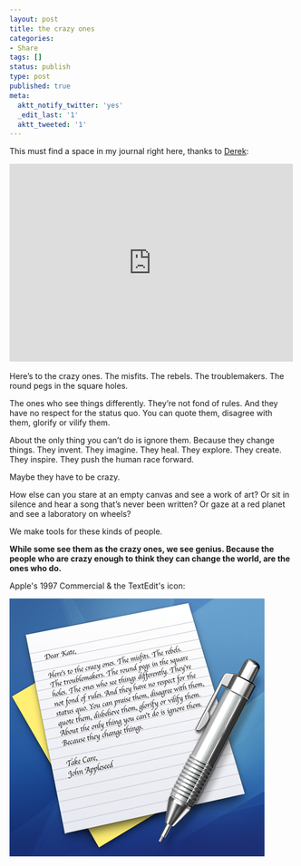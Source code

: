 ```yaml
---
layout: post
title: the crazy ones
categories:
- Share
tags: []
status: publish
type: post
published: true
meta:
  aktt_notify_twitter: 'yes'
  _edit_last: '1'
  aktt_tweeted: '1'
---
```

This must find a space in my journal right here, thanks to <a href="http://www.sfgate.com/cgi-bin/article.cgi?f=/g/a/2011/05/20/businessinsider-this-is-the-best-way-an-entrepreneur-has-ever-spent-his-fu-money-2011-5.DTL">Derek</a>:

<iframe width="500" height="349" src="http://www.youtube.com/embed/4oAB83Z1ydE" frameborder="0" allowfullscreen></iframe>

Here’s to the crazy ones. The misfits. The rebels. The troublemakers. The round pegs in the square holes.

The ones who see things differently. They’re not fond of rules. And they have no respect for the status quo. You can quote them, disagree with them, glorify or vilify them.

About the only thing you can’t do is ignore them. Because they change things. They invent. They imagine. They heal. They explore. They create. They inspire. They push the human race forward.

Maybe they have to be crazy.

How else can you stare at an empty canvas and see a work of art? Or sit in silence and hear a song that’s never been written? Or gaze at a red planet and see a laboratory on wheels?

We make tools for these kinds of people.

<strong>While some see them as the crazy ones, we see genius. Because the people who are crazy enough to think they can change the world, are the ones who do.</strong>

Apple's 1997 Commercial &amp; the TextEdit's icon:

<img class="aligncenter size-full wp-image-2483" title="LeopardTextEdit" src="/img/LeopardTextEdit.png" alt="" width="450" height="455" />
